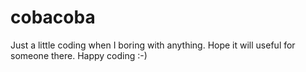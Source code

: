 # cobacoba

Just a little coding  when I boring with anything. Hope it will useful for someone there. Happy coding :-)